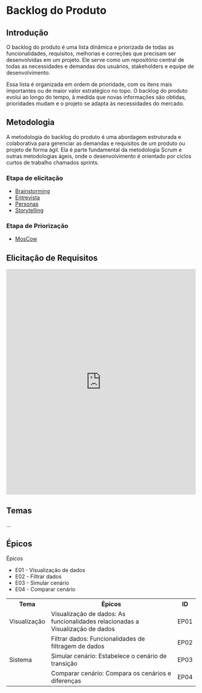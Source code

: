 # Backlog do Produto

## Introdução

O backlog do produto é uma lista dinâmica e priorizada de todas as funcionalidades, requisitos, melhorias e correções que precisam ser desenvolvidas em um projeto. Ele serve como um repositório central de todas as necessidades e demandas dos usuários, stakeholders e equipe de desenvolvimento.

Essa lista é organizada em ordem de prioridade, com os itens mais importantes ou de maior valor estratégico no topo. O backlog do produto evolui ao longo do tempo, à medida que novas informações são obtidas, prioridades mudam e o projeto se adapta às necessidades do mercado.

## Metodologia

A metodologia do backlog do produto é uma abordagem estruturada e colaborativa para gerenciar as demandas e requisitos de um produto ou projeto de forma ágil. Ela é parte fundamental da metodologia Scrum e outras metodologias ágeis, onde o desenvolvimento é orientado por ciclos curtos de trabalho chamados sprints.

### Etapa de elicitação

- [Brainstorming](../../elicitacao/brainstorming.md)
- [Entrevista](../../elicitacao/entrevista.md)
- [Personas](../../elicitacao/personas.md)
- [Storytelling](../../elicitacao/storytelling.md)

### Etapa de Priorização

- [MosCow](../../elicitacao/priorizacao/MoScoW.md)


## Elicitação de Requisitos

<iframe src="https://docs.google.com/spreadsheets/d/e/2PACX-1vSJXT5TKwxSZWmdmmkngYEHXL8mRsM4u9gtdNBaz2EbbszezRiZTC8l11JVZ0UM9CS3xQYduQONmhTO/pubhtml?gid=0&amp;single=true&amp;widget=true&amp;headers=false" width="100%" height="600" frameborder="0" scrolling="no"></iframe>



## Temas

...

## Épicos

Épicos
- E01 - Visualização de dados
- E02 - Filtrar dados
- E03 - Simular cenário
- E04 - Comparar cenário

<center>

<table>
  <tr>
    <th>Tema</th>
    <th>Épicos</th>
    <th>ID</th>
  </tr>
  <tr>
    <td style="vertical-align:middle">Visualização</td>
    <td>Visualização de dados: As funcionalidades relacionadas a Visualização de dados</td>
    <td>EP01</td>
  </tr>

  <tr>
    <td style="vertical-align:middle" rowspan="3">Sistema</td>
    <td>Filtrar dados: Funcionalidades de filtragem de dados</td>
    <td>EP02</td>
  </tr>
  <tr>
    <td>Simular cenário: Estabelece o cenário de transição</td>
    <td>EP03</td>
    </tr>
    <tr>
    <td>Comparar cenário: Compara os cenários e diferenças</td>
    <td>EP04</td>
  </tr>
</table>

</center>
